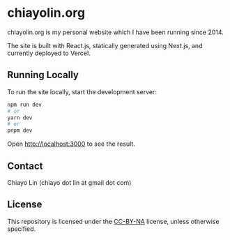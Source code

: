 # chiayolin.org

chiayolin.org is my personal website which I have been running since 2014.

The site is built with React.js, statically generated using Next.js, and
currently deployed to Vercel.

## Running Locally

To run the site locally, start the development server:

```bash
npm run dev
# or
yarn dev
# or
pnpm dev
```

Open [http://localhost:3000](http://localhost:3000) to see the result.

## Contact

Chiayo Lin (chiayo dot lin at gmail dot com)

## License

This repository is licensed under the
[CC-BY-NA](https://creativecommons.org/licenses/by-nc/2.0/) license, unless
otherwise specified.

